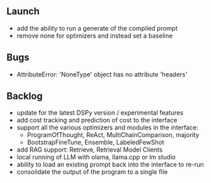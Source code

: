 ## Launch
- add the ability to run a generate of the compiled prompt
- remove none for optimizers and instead set a baseline

## Bugs
- AttributeError: 'NoneType' object has no attribute 'headers'

## Backlog
- update for the latest DSPy version / experimental features
- add cost tracking and prediction of cost to the interface
- support all the various optimizers and modules in the interface: 
    - ProgramOfThought, ReAct, MultiChainComparison, majority
    - BootstrapFineTune, Ensemble, LabeledFewShot
- add RAG support: Retrieve, Retrieval Model Clients
- local running of LLM with olama, llama.cpp or lm studio
- ability to load an existing prompt back into the interface to re-run
- consolidate the output of the program to a single file